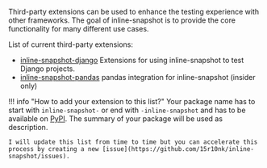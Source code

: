 
Third-party extensions can be used to enhance the testing experience with other frameworks.
The goal of inline-snapshot is to provide the core functionality for many different use cases.

List of current third-party extensions:

<!--[[[cog
from lxml import html
import requests
import cog

response = requests.get("https://pypi.org/simple/")

tree = html.fromstring(response.content)

package_list = [str(package) for package in tree.xpath('//a/text()') if str(package).startswith("inline-snapshot-") or  str(package).endswith("-inline-snapshot")]



for package_name in sorted(package_list):

    r = requests.get(f'https://pypi.org/pypi/{package_name}/json', headers = {'Accept': 'application/json'});

    summary=r.json()['info']["summary"]
    cog.out(f"* [{package_name}](https://pypi.org/project/{package_name}/) {summary}\n")

]]]-->
* [inline-snapshot-django](https://pypi.org/project/inline-snapshot-django/) Extensions for using inline-snapshot to test Django projects.
* [inline-snapshot-pandas](https://pypi.org/project/inline-snapshot-pandas/) pandas integration for inline-snapshot (insider only)
<!--[[[end]]]-->


!!! info "How to add your extension to this list?"
    Your package name has to start with `inline-snapshot-` or end with `-inline-snapshot` and has to be available on [PyPI](https://pypi.org).
    The summary of your package will be used as description.

    I will update this list from time to time but you can accelerate this process by creating a new [issue](https://github.com/15r10nk/inline-snapshot/issues).
